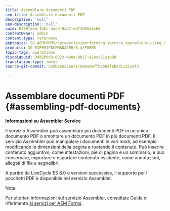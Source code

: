 ```yaml
---
title: Assemblare documenti PDF
seo-title: Assemblare documenti PDF
description: 'null'
seo-description: 'null'
uuid: 0789feea-1bbc-4acd-9ad7-ddf4d05e1c68
contentOwner: admin
content-type: reference
geptopics: SG_AEMFORMS/categories/performing_service_operations_using_apis
products: SG_EXPERIENCEMANAGER/6.4/FORMS
topic-tags: operations
discoiquuid: 3dd2b0d3-6023-490a-9b17-e29cc21c1b9d
translation-type: tm+mt
source-git-commit: 529b8c6556a7179a9169ff8250af6b5dc1251ef3

---
```



# Assemblare documenti PDF {#assembling-pdf-documents}

**Informazioni su Assembler Service**

Il servizio Assembler può assemblare più documenti PDF in un unico documento PDF o smontare un documento PDF in più documenti PDF. Il servizio Assembler può manipolare i documenti in vari modi, ad esempio modificando le dimensioni della pagina e ruotando il contenuto. Può inserire contenuto aggiuntivo, come intestazioni, piè di pagina e un sommario, e può conservare, importare o esportare contenuto esistente, come annotazioni, allegati di file e segnalibri.

A partire da LiveCycle ES 8.0 e versioni successive, il supporto per i pacchetti PDF è disponibile nel servizio Assembler.

>[!NOTE]
>
>Per ulteriori informazioni sul servizio Assembler, consultate Guida di riferimento [ai servizi per AEM Forms](https://www.adobe.com/go/learn_aemforms_services_63).

